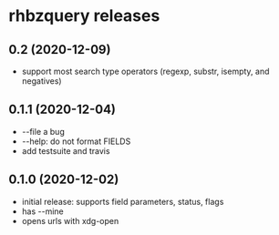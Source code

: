 # rhbzquery releases

## 0.2 (2020-12-09)
- support most search type operators (regexp, substr, isempty, and negatives)

## 0.1.1 (2020-12-04)
- --file a bug
- --help: do not format FIELDS
- add testsuite and travis

## 0.1.0 (2020-12-02)
- initial release: supports field parameters, status, flags
- has --mine
- opens urls with xdg-open
